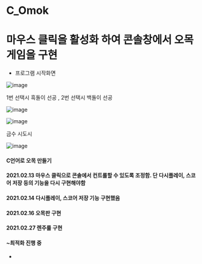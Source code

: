 # C_Omok
# 마우스 클릭을 활성화 하여 콘솔창에서 오목게임을 구현
- 프로그램 시작화면
<!--Line-->


![image](https://user-images.githubusercontent.com/68563167/109393559-d361ec80-7965-11eb-9e34-f3960d630e90.png)
<!--Line-->
1번 선택시 흑돌이 선공 , 2번 선택시 백돌이 선공
<!--Line-->
![image](https://user-images.githubusercontent.com/68563167/109393690-8c282b80-7966-11eb-9437-69616aaa506f.png)

![image](https://user-images.githubusercontent.com/68563167/109393708-b1b53500-7966-11eb-8912-9bbe275c79af.png)
<!--Line-->
금수 시도시
<!--Line-->
![image](https://user-images.githubusercontent.com/68563167/109393766-f6d96700-7966-11eb-8c4e-5f99c7a139ec.png)


#### C언어로 오목 만들기	 
#### 2021.02.13 마우스 클릭으로 콘솔에서 컨트롤할 수 있도록 조정함. 단 다시플레이, 스코어 저장 등의 기능을 다시 구현해야함
#### 2021.02.14 다시플레이, 스코어 저장 기능 구현했음 
#### 2021.02.16 오목판 구현
#### 2021.02.27 렌주룰 구현 
#### ~최적화 진행 중 
-
